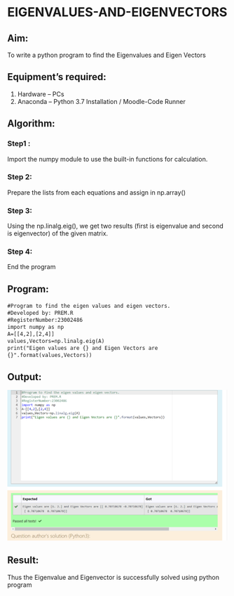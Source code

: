 # EIGENVALUES-AND-EIGENVECTORS
## Aim:
To write a python program to find the Eigenvalues and Eigen Vectors
## Equipment’s required:
1. 	Hardware – PCs
2. 	Anaconda – Python 3.7 Installation / Moodle-Code Runner
## Algorithm:
### Step1 : 
Import the numpy module to use the built-in functions for calculation.

### Step 2:
Prepare the lists from each equations and assign in np.array()

### Step 3:
 Using the np.linalg.eig(),  we get two results (first is eigenvalue and second is eigenvector) of the given matrix.
### Step 4: 
End the program
## Program:
```
#Program to find the eigen values and eigen vectors.
#Developed by: PREM.R
#RegisterNumber:23002486
import numpy as np
A=[[4,2],[2,4]]
values,Vectors=np.linalg.eig(A)
print("Eigen values are {} and Eigen Vectors are {}".format(values,Vectors))
```
## Output:
![eigen values and vectors](/Screenshot%202023-12-24%20204027.png)
## Result:
Thus the Eigenvalue and Eigenvector is successfully solved using python program

